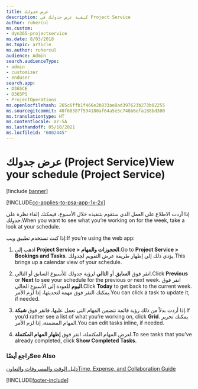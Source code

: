 ```yaml
---
title: عرض جدولك
description: كيفية عرض جدولك في Project Service
author: ruhercul
ms.custom:
- dyn365-projectservice
ms.date: 8/03/2018
ms.topic: article
ms.author: ruhercul
audience: Admin
search.audienceType:
- admin
- customizer
- enduser
search.app:
- D365CE
- D365PS
- ProjectOperations
ms.openlocfilehash: 265c6ffb1f466e2b833ae8ad397623b273b02255
ms.sourcegitcommit: 40f68387f594180af64a5e5c748b6efa188bd300
ms.translationtype: HT
ms.contentlocale: ar-SA
ms.lasthandoff: 05/10/2021
ms.locfileid: "6002445"
---
```

# <a name="view-your-schedule-project-service"></a><span data-ttu-id="81088-103">عرض جدولك (Project Service)</span><span class="sxs-lookup"><span data-stu-id="81088-103">View your schedule (Project Service)</span></span>

[!include [banner](../includes/psa-now-project-operations.md)]

[!INCLUDE[cc-applies-to-psa-app-1x-2x](../includes/cc-applies-to-psa-app-1x-2x.md)]

<span data-ttu-id="81088-104">إذا أردت الاطلاع على العمل الذي ستقوم بتنفيذه خلال الأسبوع، فيمكنك إلقاء نظرة على جدولك.</span><span class="sxs-lookup"><span data-stu-id="81088-104">When you want to see what you’re working on for the week, take a look at your schedule.</span></span>  
  
 <span data-ttu-id="81088-105">إذا كنت تستخدم تطبيق ويب:</span><span class="sxs-lookup"><span data-stu-id="81088-105">If you’re using the web app:</span></span>  
  
1.  <span data-ttu-id="81088-106">اذهب إلى **Project Service > الحجوزات والمهام**.</span><span class="sxs-lookup"><span data-stu-id="81088-106">Go to **Project Service > Bookings and Tasks**.</span></span> <span data-ttu-id="81088-107">يؤدي ذلك إلى إظهار طريقة عرض التقويم لجدولك.</span><span class="sxs-lookup"><span data-stu-id="81088-107">This brings up a calendar view of your schedule.</span></span>  
  
2.  <span data-ttu-id="81088-108">انقر فوق **السابق** أو **التالي** لرؤية جدولك للأسبوع السابق أو التالي.</span><span class="sxs-lookup"><span data-stu-id="81088-108">Click **Previous** or **Next** to see your schedule for the previous or next week.</span></span> <span data-ttu-id="81088-109">انقر فوق **اليوم** للعودة إلى الأسبوع الحالي.</span><span class="sxs-lookup"><span data-stu-id="81088-109">Click **Today** to get back to the current week.</span></span> <span data-ttu-id="81088-110">يمكنك النقر فوق مهمة لتحديثها، إذا لزم الأمر.</span><span class="sxs-lookup"><span data-stu-id="81088-110">You can click a task to update it, if needed.</span></span>  
  
3.  <span data-ttu-id="81088-111">إذا أردت بدلاً من ذلك رؤية قائمة تتضمن المهام التي تعمل عليها، فانقر فوق **شبكة**.</span><span class="sxs-lookup"><span data-stu-id="81088-111">If you’d rather see a list of what you’re working on, click **Grid**.</span></span> <span data-ttu-id="81088-112">يمكنك تحرير المهام المضمنة، إذا لزم الأمر.</span><span class="sxs-lookup"><span data-stu-id="81088-112">You can edit tasks inline, if needed.</span></span>  
  
4.  <span data-ttu-id="81088-113">لعرض المهام المكتملة، انقر فوق **إظهار المهام المكتملة**.</span><span class="sxs-lookup"><span data-stu-id="81088-113">To see tasks that you’ve already completed, click **Show Completed Tasks**.</span></span>  
  
### <a name="see-also"></a><span data-ttu-id="81088-114">راجع أيضًا</span><span class="sxs-lookup"><span data-stu-id="81088-114">See Also</span></span>  
 [<span data-ttu-id="81088-115">دليل الوقت والمصروفات والتعاون</span><span class="sxs-lookup"><span data-stu-id="81088-115">Time, Expense, and Collaboration Guide</span></span>](../psa/time-expense-collaboration-guide.md)


[!INCLUDE[footer-include](../includes/footer-banner.md)]